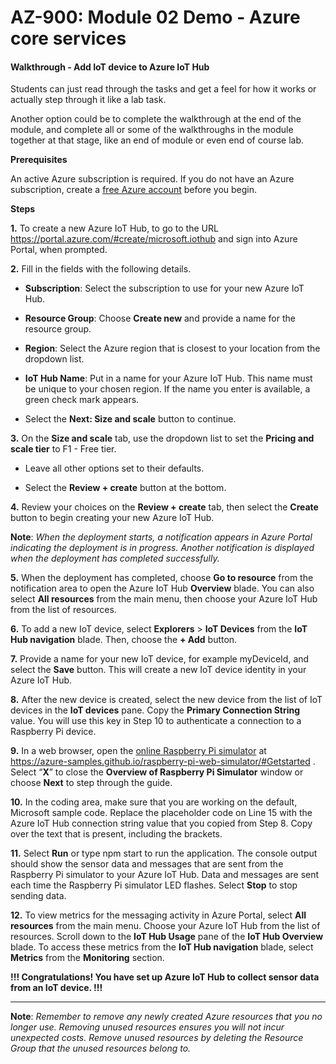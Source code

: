 # AZ-900: Module 02 Demo - Azure core services

#### Walkthrough - Add IoT device to Azure IoT Hub

Students can just read through the tasks and get a feel for how it works or actually step through it like a lab task.

Another option could be to complete the walkthrough at the end of the module, and complete all or some of the walkthroughs in the module together at that stage, like an end of module or even end of course lab.

**Prerequisites**

An active Azure subscription is required. If you do not have an Azure subscription, create a [free Azure account](https://azure.microsoft.com/free/) before you begin.

**Steps**

**1.** To create a new Azure IoT Hub, to go to the URL https://portal.azure.com/#create/microsoft.iothub and sign into Azure Portal, when prompted.

**2.** Fill in the fields with the following details.

- **Subscription**: Select the subscription to use for your new Azure IoT Hub.

- **Resource Group**: Choose **Create new** and provide a name for the resource group.

- **Region**: Select the Azure region that is closest to your location from the dropdown list.

- **IoT Hub Name**: Put in a name for your Azure IoT Hub. This name must be unique to your chosen region. If the name you enter is available, a green check mark appears.

- Select the **Next: Size and scale** button to continue.

**3.** On the **Size and scale** tab, use the dropdown list to set the **Pricing and scale tier** to F1 - Free tier.

- Leave all other options set to their defaults.

- Select the **Review + create** button at the bottom.

**4.** Review your choices on the **Review + create** tab, then select the **Create** button to begin creating your new Azure IoT Hub.

**Note**: *When the deployment starts, a notification appears in Azure Portal indicating the deployment is in progress. Another notification is displayed when the deployment has completed successfully.*

**5.** When the deployment has completed, choose **Go to resource** from the notification area to open the Azure IoT Hub **Overview** blade. You can also select **All resources** from the main menu, then choose your Azure IoT Hub from the list of resources.

**6.** To add a new IoT device, select **Explorers** > **IoT Devices** from the **IoT Hub navigation** blade. Then, choose the **+ Add** button.

**7.** Provide a name for your new IoT device, for example myDeviceId, and select the **Save** button. This will create a new IoT device identity in your Azure IoT Hub.

**8.** After the new device is created, select the new device from the list of IoT devices in the **IoT devices** pane. Copy the **Primary Connection String** value. You will use this key in Step 10 to authenticate a connection to a Raspberry Pi device.

**9.** In a web browser, open the [online Raspberry Pi simulator](https://azure-samples.github.io/raspberry-pi-web-simulator/) at https://azure-samples.github.io/raspberry-pi-web-simulator/#Getstarted . Select “**X**” to close the **Overview of Raspberry Pi Simulator** window or choose **Next** to step through the guide.

**10.** In the coding area, make sure that you are working on the default, Microsoft sample code. Replace the placeholder code on Line 15 with the Azure IoT Hub connection string value that you copied from Step 8. Copy over the text that is present, including the brackets.

**11.** Select **Run** or type npm start to run the application. The console output should show the sensor data and messages that are sent from the Raspberry Pi simulator to your Azure IoT Hub. Data and messages are sent each time the Raspberry Pi simulator LED flashes. Select **Stop** to stop sending data.

**12.** To view metrics for the messaging activity in Azure Portal, select **All resources** from the main menu. Choose your Azure IoT Hub from the list of resources. Scroll down to the **IoT Hub Usage** pane of the **IoT Hub Overview** blade. To access these metrics from the **IoT Hub navigation** blade, select **Metrics** from the **Monitoring** section.



**!!! Congratulations! You have set up Azure IoT Hub to collect sensor data from an IoT device. !!!**

------

**Note**: *Remember to remove any newly created Azure resources that you no longer use. Removing unused resources ensures you will not incur unexpected costs. Remove unused resources by deleting the Resource Group that the unused resources belong to.*